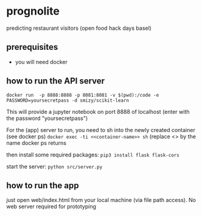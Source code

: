 # prognolite
predicting restaurant visitors (open food hack days basel)

## prerequisites

* you will need docker

## how to run the API server
`docker run  -p 8888:8888 -p 8081:8081 -v $(pwd):/code -e PASSWORD=yoursecretpass -d smizy/scikit-learn`

This will provide a jupyter notebook on port 8888 of localhost (enter with the password "yoursecretpass")

For the (app) server to run, you need to sh into the newly created container (see docker ps)
`docker exec -ti <<container-name>> sh` (replace <<container-name>> by the name docker ps returns

then install some required packages:
`pip3 install flask flask-cors`

start the server:
`python src/server.py`

## how to run the app
just open web/index.html from your local machine (via file path access). No web server required for prototyping
